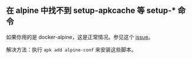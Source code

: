 ## 在 alpine 中找不到 setup-apkcache 等 setup-* 命令

如果你用的是 docker-alpine，这是正常情况。参见这个 [issue](https://github.com/gliderlabs/docker-alpine/issues/196)。

解决方法：执行 `apk add alpine-conf` 来安装这些脚本。
